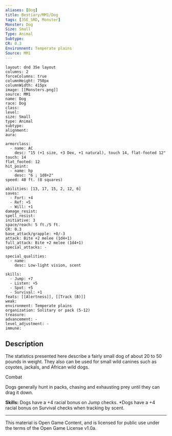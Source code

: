 ```yaml
---
aliases: [Dog]
title: Bestiary/MM1/Dog
tags: [35E_SRD, Monster]
Monster: Dog
Size: Small
Type: Animal
Subtype: 
CR: 0.3
Environnent: Temperate plains
Source: MM1
---
```


```statblock
layout: dnd 35e layout
columns: 2
forceColumns: true
columnHeight: 750px
columnWidth: 415px
image: [[Monsters.png]]
source: MM1
name: Dog
race: Dog
class: 
level: 
size: Small
type: Animal
subtype: 
alignment: 
aura: 

armorclass:
  - name: AC
    desc: "15 (+1 size, +3 Dex, +1 natural), touch 14, flat-footed 12"
touch: 14
flat_footed: 12
hit_point:
  - name: hp
    desc: "6 ; 1d8+2"
speed: 40 ft. (8 squares)

abilities: [13, 17, 15, 2, 12, 6]
saves:
  - Fort: +4
  - Ref: +5
  - Will: +1
damage_resist: 
spell_resist: 
initiative: 3
space/reach: 5 ft./5 ft.
CR: 0.3
base_attack/grapple: +0/-3
attack: Bite +2 melee (1d4+1)
full_attack: Bite +2 melee (1d4+1)
special_attacks: -

special_qualities:
  - name: 
    desc: Low-light vision, scent

skills:
  - Jump: +7
  - Listen: +5
  - Spot: +5
  - Survival: +1
feats: [[Alertness]], [[Track (B)]]
weak: 
environment: Temperate plains
organization: Solitary or pack (5-12)
treasure: 
advancement: -
level_adjustment: -
immune: 
```

## Description

<p>The statistics presented here describe a fairly small dog of about 20 to 50 pounds in weight. They also can be used for small wild canines such as coyotes, jackals, and African wild dogs.</p>
<p>Combat</p>
<p>Dogs generally hunt in packs, chasing and exhausting prey until they can drag it down.</p>
<p>
            <b>Skills:</b> Dogs have a +4 racial bonus on Jump checks. *Dogs have a +4 racial bonus on Survival checks when tracking by scent.</p>

---

This material is Open Game Content, and is licensed for public use under
the terms of the Open Game License v1.0a.
